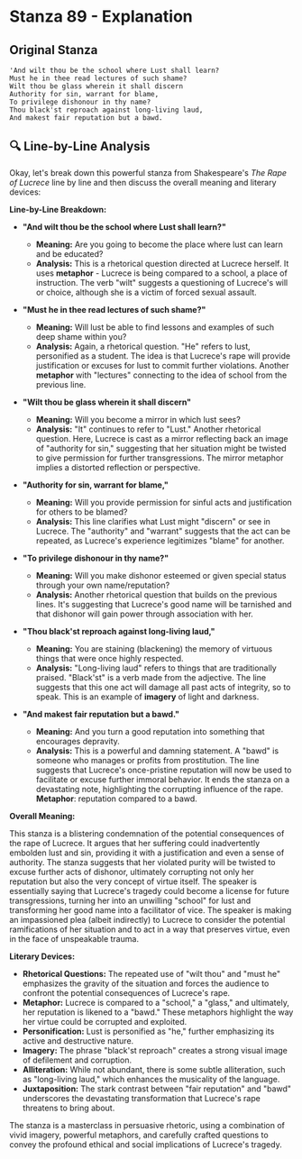 # Stanza 89 - Explanation

## Original Stanza
```
'And wilt thou be the school where Lust shall learn?
Must he in thee read lectures of such shame?
Wilt thou be glass wherein it shall discern
Authority for sin, warrant for blame,
To privilege dishonour in thy name?
Thou black'st reproach against long-living laud,
And makest fair reputation but a bawd.
```

## 🔍 Line-by-Line Analysis
Okay, let's break down this powerful stanza from Shakespeare's *The Rape of Lucrece* line by line and then discuss the overall meaning and literary devices:

**Line-by-Line Breakdown:**

*   **"And wilt thou be the school where Lust shall learn?"**
    *   **Meaning:** Are you going to become the place where lust can learn and be educated?
    *   **Analysis:** This is a rhetorical question directed at Lucrece herself.  It uses **metaphor** -  Lucrece is being compared to a school, a place of instruction.  The verb "wilt" suggests a questioning of Lucrece's will or choice, although she is a victim of forced sexual assault.

*   **"Must he in thee read lectures of such shame?"**
    *   **Meaning:** Will lust be able to find lessons and examples of such deep shame within you?
    *   **Analysis:** Again, a rhetorical question. "He" refers to lust, personified as a student.  The idea is that Lucrece's rape will provide justification or excuses for lust to commit further violations. Another **metaphor** with "lectures" connecting to the idea of school from the previous line.

*   **"Wilt thou be glass wherein it shall discern"**
    *   **Meaning:** Will you become a mirror in which lust sees?
    *   **Analysis:** "It" continues to refer to "Lust."  Another rhetorical question. Here, Lucrece is cast as a mirror reflecting back an image of "authority for sin," suggesting that her situation might be twisted to give permission for further transgressions. The mirror metaphor implies a distorted reflection or perspective.

*   **"Authority for sin, warrant for blame,"**
    *   **Meaning:** Will you provide permission for sinful acts and justification for others to be blamed?
    *   **Analysis:** This line clarifies what Lust might "discern" or see in Lucrece. The "authority" and "warrant" suggests that the act can be repeated, as Lucrece's experience legitimizes "blame" for another.

*   **"To privilege dishonour in thy name?"**
    *   **Meaning:** Will you make dishonor esteemed or given special status through your own name/reputation?
    *   **Analysis:** Another rhetorical question that builds on the previous lines. It's suggesting that Lucrece's good name will be tarnished and that dishonor will gain power through association with her.

*   **"Thou black'st reproach against long-living laud,"**
    *   **Meaning:** You are staining (blackening) the memory of virtuous things that were once highly respected.
    *   **Analysis:** "Long-living laud" refers to things that are traditionally praised. "Black'st" is a verb made from the adjective. The line suggests that this one act will damage all past acts of integrity, so to speak. This is an example of **imagery** of light and darkness.

*   **"And makest fair reputation but a bawd."**
    *   **Meaning:** And you turn a good reputation into something that encourages depravity.
    *   **Analysis:** This is a powerful and damning statement. A "bawd" is someone who manages or profits from prostitution. The line suggests that Lucrece's once-pristine reputation will now be used to facilitate or excuse further immoral behavior. It ends the stanza on a devastating note, highlighting the corrupting influence of the rape. **Metaphor**: reputation compared to a bawd.

**Overall Meaning:**

This stanza is a blistering condemnation of the potential consequences of the rape of Lucrece. It argues that her suffering could inadvertently embolden lust and sin, providing it with a justification and even a sense of authority. The stanza suggests that her violated purity will be twisted to excuse further acts of dishonor, ultimately corrupting not only her reputation but also the very concept of virtue itself. The speaker is essentially saying that Lucrece's tragedy could become a license for future transgressions, turning her into an unwilling "school" for lust and transforming her good name into a facilitator of vice. The speaker is making an impassioned plea (albeit indirectly) to Lucrece to consider the potential ramifications of her situation and to act in a way that preserves virtue, even in the face of unspeakable trauma.

**Literary Devices:**

*   **Rhetorical Questions:** The repeated use of "wilt thou" and "must he" emphasizes the gravity of the situation and forces the audience to confront the potential consequences of Lucrece's rape.
*   **Metaphor:** Lucrece is compared to a "school," a "glass," and ultimately, her reputation is likened to a "bawd." These metaphors highlight the way her virtue could be corrupted and exploited.
*   **Personification:** Lust is personified as "he," further emphasizing its active and destructive nature.
*   **Imagery:** The phrase "black'st reproach" creates a strong visual image of defilement and corruption.
*   **Alliteration:** While not abundant, there is some subtle alliteration, such as "long-living laud," which enhances the musicality of the language.
*   **Juxtaposition:** The stark contrast between "fair reputation" and "bawd" underscores the devastating transformation that Lucrece's rape threatens to bring about.

The stanza is a masterclass in persuasive rhetoric, using a combination of vivid imagery, powerful metaphors, and carefully crafted questions to convey the profound ethical and social implications of Lucrece's tragedy.
